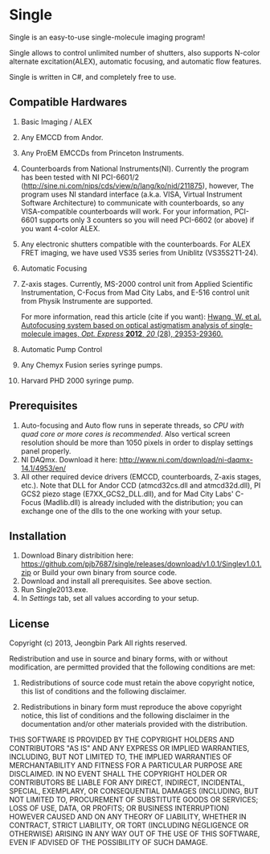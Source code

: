Single
======

Single is an easy-to-use single-molecule imaging program!

Single allows to control unlimited number of shutters,
also supports N-color alternate excitation(ALEX), automatic focusing, and automatic flow features.

Single is written in C#, and completely free to use.

Compatible Hardwares
---

1. Basic Imaging / ALEX
  1. Any EMCCD from Andor.
  2. Any ProEM EMCCDs from Princeton Instruments.
  3. Counterboards from National Instruments(NI). Currently the program has been tested with NI PCI-6601/2 (http://sine.ni.com/nips/cds/view/p/lang/ko/nid/211875), however, The program uses NI standard interface (a.k.a. VISA, Virtual Instrument Software Architecture) to communicate with counterboards, so any VISA-compatible counterboards will work. For your information, PCI-6601 supports only 3 counters so you will need PCI-6602 (or above) if you want 4-color ALEX.
  4. Any electronic shutters compatible with the counterboards. For ALEX FRET imaging, we have used VS35 series from Uniblitz (VS35S2T1-24).

3. Automatic Focusing
  1. Z-axis stages. Currently, MS-2000 control unit from Applied Scientific Instrumentation, C-Focus from Mad City Labs, and E-516 control unit from Physik Instrumente are supported.
     
     For more information, read this article (cite if you want): [Hwang, W. et al. Autofocusing system based on optical astigmatism analysis of single-molecule images, *Opt. Express* **2012**, *20* (28), 29353-29360.](http://dx.doi.org/10.1364/OE.20.029353)

4. Automatic Pump Control
  1. Any Chemyx Fusion series syringe pumps.
  2. Harvard PHD 2000 syringe pump.

Prerequisites
---
1. Auto-focusing and Auto flow runs in seperate threads, so *CPU with quad core or more cores is recommended*. Also vertical screen resolution should be more than 1050 pixels in order to display settings panel properly.
2. NI DAQmx. Download it here: http://www.ni.com/download/ni-daqmx-14.1/4953/en/
3. All other required device drivers (EMCCD, counterboards, Z-axis stages, etc.). Note that DLL for Andor CCD (atmcd32cs.dll and atmcd32d.dll), PI GCS2 piezo stage (E7XX_GCS2_DLL.dll), and for Mad City Labs' C-Focus (Madlib.dll) is already included with the distribution; you can exchange one of the dlls to the one working with your setup.

Installation
---
1. Download Binary distribition here: https://github.com/pjb7687/single/releases/download/v1.0.1/Singlev1.0.1.zip
   or Build your own binary from source code.
2. Download and install all prerequisites. See above section.
3. Run Single2013.exe.
4. In *Settings* tab, set all values according to your setup.

License
---

Copyright (c) 2013, Jeongbin Park
All rights reserved.

Redistribution and use in source and binary forms, with or without modification,
are permitted provided that the following conditions are met:

1. Redistributions of source code must retain the above copyright notice, this list
of conditions and the following disclaimer.

2. Redistributions in binary form must reproduce the above copyright notice, this
list of conditions and the following disclaimer in the documentation and/or other
materials provided with the distribution.

THIS SOFTWARE IS PROVIDED BY THE COPYRIGHT HOLDERS AND CONTRIBUTORS
"AS IS" AND ANY EXPRESS OR IMPLIED WARRANTIES, INCLUDING, BUT NOT
LIMITED TO, THE IMPLIED WARRANTIES OF MERCHANTABILITY AND FITNESS FOR A
PARTICULAR PURPOSE ARE DISCLAIMED. IN NO EVENT SHALL THE COPYRIGHT
HOLDER OR CONTRIBUTORS BE LIABLE FOR ANY DIRECT, INDIRECT, INCIDENTAL,
SPECIAL, EXEMPLARY, OR CONSEQUENTIAL DAMAGES (INCLUDING, BUT NOT
LIMITED TO, PROCUREMENT OF SUBSTITUTE GOODS OR SERVICES; LOSS OF USE,
DATA, OR PROFITS; OR BUSINESS INTERRUPTION) HOWEVER CAUSED AND ON
ANY THEORY OF LIABILITY, WHETHER IN CONTRACT, STRICT LIABILITY, OR TORT
(INCLUDING NEGLIGENCE OR OTHERWISE) ARISING IN ANY WAY OUT OF THE USE
OF THIS SOFTWARE, EVEN IF ADVISED OF THE POSSIBILITY OF SUCH DAMAGE.
